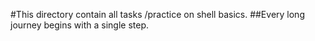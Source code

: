 #This directory contain all tasks /practice on shell basics.
##Every long journey begins with a single step. 

